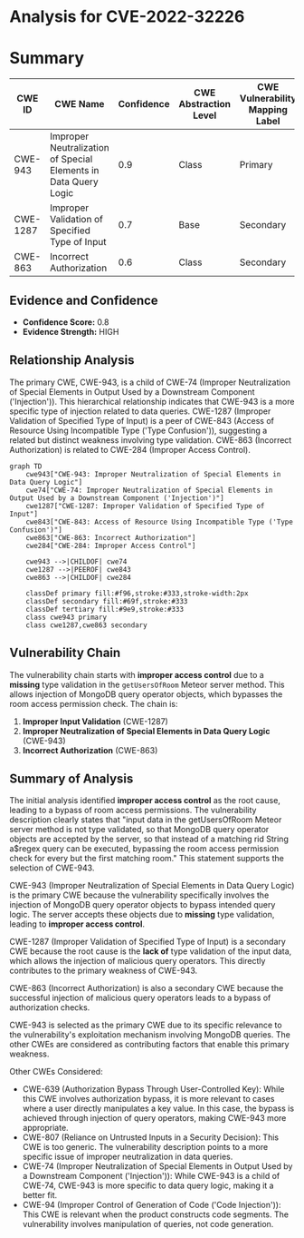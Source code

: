# Analysis for CVE-2022-32226

# Summary
| CWE ID | CWE Name | Confidence | CWE Abstraction Level | CWE Vulnerability Mapping Label | CWE-Vulnerability Mapping Notes |
|---|---|---|---|---|---|
| CWE-943 | Improper Neutralization of Special Elements in Data Query Logic | 0.9 | Class | Primary | Allowed-with-Review |
| CWE-1287 | Improper Validation of Specified Type of Input | 0.7 | Base | Secondary | Allowed |
| CWE-863 | Incorrect Authorization | 0.6 | Class | Secondary | Allowed-with-Review |

## Evidence and Confidence

*   **Confidence Score:** 0.8
*   **Evidence Strength:** HIGH

## Relationship Analysis
The primary CWE, CWE-943, is a child of CWE-74 (Improper Neutralization of Special Elements in Output Used by a Downstream Component ('Injection')). This hierarchical relationship indicates that CWE-943 is a more specific type of injection related to data queries. CWE-1287 (Improper Validation of Specified Type of Input) is a peer of CWE-843 (Access of Resource Using Incompatible Type ('Type Confusion')), suggesting a related but distinct weakness involving type validation. CWE-863 (Incorrect Authorization) is related to CWE-284 (Improper Access Control).

```mermaid
graph TD
    cwe943["CWE-943: Improper Neutralization of Special Elements in Data Query Logic"]
    cwe74["CWE-74: Improper Neutralization of Special Elements in Output Used by a Downstream Component ('Injection')"]
    cwe1287["CWE-1287: Improper Validation of Specified Type of Input"]
    cwe843["CWE-843: Access of Resource Using Incompatible Type ('Type Confusion')"]
    cwe863["CWE-863: Incorrect Authorization"]
    cwe284["CWE-284: Improper Access Control"]

    cwe943 -->|CHILDOF| cwe74
    cwe1287 -->|PEEROF| cwe843
    cwe863 -->|CHILDOF| cwe284
    
    classDef primary fill:#f96,stroke:#333,stroke-width:2px
    classDef secondary fill:#69f,stroke:#333
    classDef tertiary fill:#9e9,stroke:#333
    class cwe943 primary
    class cwe1287,cwe863 secondary
```

## Vulnerability Chain
The vulnerability chain starts with **improper access control** due to a **missing** type validation in the `getUsersOfRoom` Meteor server method. This allows injection of MongoDB query operator objects, which bypasses the room access permission check. The chain is:

1.  **Improper Input Validation** (CWE-1287)
2.  **Improper Neutralization of Special Elements in Data Query Logic** (CWE-943)
3.  **Incorrect Authorization** (CWE-863)

## Summary of Analysis
The initial analysis identified **improper access control** as the root cause, leading to a bypass of room access permissions. The vulnerability description clearly states that "input data in the getUsersOfRoom Meteor server method is not type validated, so that MongoDB query operator objects are accepted by the server, so that instead of a matching rid String a$regex query can be executed, bypassing the room access permission check for every but the first matching room." This statement supports the selection of CWE-943.

CWE-943 (Improper Neutralization of Special Elements in Data Query Logic) is the primary CWE because the vulnerability specifically involves the injection of MongoDB query operator objects to bypass intended query logic. The server accepts these objects due to **missing** type validation, leading to **improper access control**.

CWE-1287 (Improper Validation of Specified Type of Input) is a secondary CWE because the root cause is the **lack of** type validation of the input data, which allows the injection of malicious query operators. This directly contributes to the primary weakness of CWE-943.

CWE-863 (Incorrect Authorization) is also a secondary CWE because the successful injection of malicious query operators leads to a bypass of authorization checks.

CWE-943 is selected as the primary CWE due to its specific relevance to the vulnerability's exploitation mechanism involving MongoDB queries. The other CWEs are considered as contributing factors that enable this primary weakness.

Other CWEs Considered:
*   CWE-639 (Authorization Bypass Through User-Controlled Key): While this CWE involves authorization bypass, it is more relevant to cases where a user directly manipulates a key value. In this case, the bypass is achieved through injection of query operators, making CWE-943 more appropriate.
*   CWE-807 (Reliance on Untrusted Inputs in a Security Decision): This CWE is too generic. The vulnerability description points to a more specific issue of improper neutralization in data queries.
*   CWE-74 (Improper Neutralization of Special Elements in Output Used by a Downstream Component ('Injection')): While CWE-943 is a child of CWE-74, CWE-943 is more specific to data query logic, making it a better fit.
*   CWE-94 (Improper Control of Generation of Code ('Code Injection')): This CWE is relevant when the product constructs code segments. The vulnerability involves manipulation of queries, not code generation.